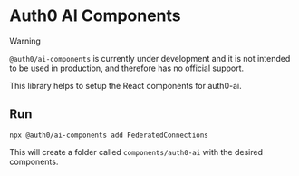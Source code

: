 # Auth0 AI Components

> [!WARNING] 
> `@auth0/ai-components` is currently under development and it is not intended to be used in production, and therefore has no official support.

This library helps to setup the React components for auth0-ai.

## Run

```
npx @auth0/ai-components add FederatedConnections
```

This will create a folder called `components/auth0-ai` with the desired components.
